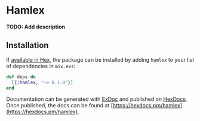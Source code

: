 # Hamlex

**TODO: Add description**

## Installation

If [available in Hex](https://hex.pm/docs/publish), the package can be installed
by adding `hamlex` to your list of dependencies in `mix.exs`:

```elixir
def deps do
  [{:hamlex, "~> 0.1.0"}]
end
```

Documentation can be generated with [ExDoc](https://github.com/elixir-lang/ex_doc)
and published on [HexDocs](https://hexdocs.pm). Once published, the docs can
be found at [https://hexdocs.pm/hamlex](https://hexdocs.pm/hamlex).


